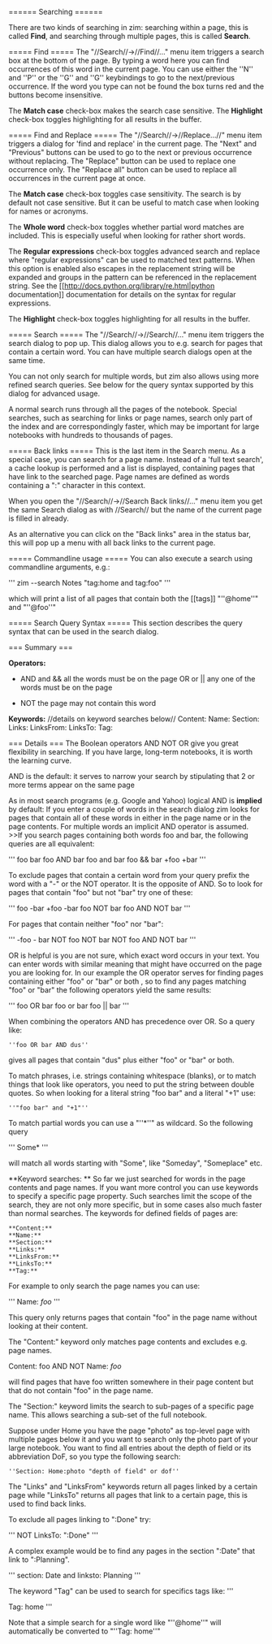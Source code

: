====== Searching ======

There are two kinds of searching in zim: searching within a page, this is called **Find**, and searching through multiple pages, this is called **Search**.

===== Find =====
The "//Search//->//Find//..." menu item  triggers a search box at the bottom of the page. By typing a word here you can find occurrences of this word in the current page. You can use either the ''<Alt>N'' and ''<Alt>P'' or the ''<Ctrl>G'' and ''<Shift><Ctrl>G'' keybindings to go to the next/previous occurrence. If the word you type can not be found the box turns red and the buttons become insensitive.

The **Match case** check-box makes the search case sensitive. The **Highlight** check-box toggles highlighting for all results in the buffer.

===== Find and Replace =====
The "//Search//->//Replace...//" menu item triggers a dialog for 'find and replace' in the current page. The "Next" and "Previous" buttons can be used to go to the next or previous occurrence without replacing. The "Replace" button can be used to replace one occurrence only. The "Replace all" button can be used to replace all occurrences in the current page at once.

The **Match case** check-box toggles case sensitivity. The search is by default not case sensitive. But it can be useful to match case when looking for names or acronyms.

The **Whole word** check-box toggles whether partial word matches are included. This is especially useful when looking for rather short words.

The **Regular expressions** check-box toggles advanced search and replace where "regular expressions" can be used to matched text patterns. When this option is enabled also escapes in the replacement string will be expanded and groups in the pattern can be referenced in the replacement string. See the [[http://docs.python.org/library/re.html|python documentation]] documentation for details on the syntax for regular expressions.

The **Highlight** check-box toggles highlighting for all results in the buffer.

===== Search =====
The "//Search//->//Search//..." menu item triggers the search dialog to pop up. This dialog allows you to e.g. search for pages that contain a certain word. You can have multiple search dialogs open at the same time.

You can not only search for multiple words, but zim also allows using more refined search queries. See below for the query syntax supported by this dialog for advanced usage.

A normal search runs through all the pages of the notebook. Special searches, such as searching for links or page names, search only part of the index and are correspondingly faster, which may be important for large notebooks with hundreds to thousands of pages.

===== Back links =====
This is the last item in the Search menu. As a special case, you can search for a page name. Instead of a 'full text search', a cache lookup is performed and a list is displayed, containing pages that have link to the searched page. Page names are defined as words containing a ":" character in this context.

When you open the "//Search//->//Search Back links//..." menu item you get the same Search dialog as with //Search// but the name of the current page is filled in already.

As an alternative you can click on the "Back links" area in the status bar, this will pop up a menu with all back links to the current page.


===== Commandline usage =====
You can also execute a search using commandline arguments, e.g.:

'''
zim --search Notes "tag:home and tag:foo"
'''

which will print a list of all pages that contain both the [[tags]] "''@home''" and "''@foo''"


===== Search Query Syntax =====
This section describes the query syntax that can be used in the search dialog.

=== Summary ===

**Operators:**
+ AND and &&	all the words  must be on the page
OR or ||			any one of the words must be on the page
- NOT			the page may not contain this word

**Keywords:**	//details on keyword searches below//
Content:
Name:
Section:
Links:
LinksFrom:
LinksTo:
Tag:


=== Details ===
The Boolean operators AND NOT OR give you great flexibility in searching. If you have large, long-term notebooks, it is worth the learning curve.

AND is the default: it serves to narrow your search by stipulating that 2 or more terms appear on the same page

As in most search programs (e.g. Google and Yahoo) logical AND is **implied** by default: If you enter a couple of words in the search dialog zim looks for pages that contain all of these words in either in the page name or in the page contents. For multiple words an implicit AND operator is assumed. >>If you search pages containing both words foo and bar, the following queries are all equivalent:

'''
foo bar
foo AND bar
foo and bar
foo && bar
+foo +bar
'''

To exclude pages that contain a certain word from your query prefix the word with a "-" or the NOT operator. It is the opposite of AND. So to look for pages that contain "foo" but not "bar" try one of these:

'''
foo -bar
+foo -bar
foo NOT bar
foo AND NOT bar
'''

For pages that contain neither "foo" nor "bar":

'''
-foo - bar
NOT foo NOT bar
NOT foo AND NOT bar
'''

OR is helpful is you are not sure, which exact word occurs in your text. You can enter words with similar meaning that might have occurred on the page you are looking for.
In our example the OR operator serves for finding pages containing either "foo" or "bar" or both , so to find any pages matching "foo" or "bar" the following operators yield the same results:

'''
foo OR bar
foo or bar
foo || bar
'''

When combining the operators AND has precedence over OR. So a query like:

	''foo OR bar AND dus''

gives all pages that contain "dus" plus either "foo" or "bar" or both.

To match phrases, i.e. strings containing whitespace (blanks), or to match things that look like operators, you need to put the string between double quotes. So when looking for a literal string "foo bar" and a literal "+1" use:

	''"foo bar" and "+1"''

To match partial words you can use a "''*''" as wildcard. So the following query

'''
Some*
'''

will match all words starting with "Some", like "Someday", "Someplace" etc.


**Keyword searches: **
So far we just searched for words in the page contents and page names. If you want more control you can use keywords to specify a specific page property. Such searches limit the scope of the search, they are not only more specific, but in some cases also much faster than normal searches.  The keywords for defined fields of pages are:

	**Content:**
	**Name:**
	**Section:**
	**Links:**
	**LinksFrom:**
	**LinksTo:**
	**Tag:**

 For example to only search the page names you can use:

'''
Name: *foo*
'''

This query only returns pages that contain "foo" in the page name without looking at their content.

The "Content:" keyword only matches page contents and excludes e.g. page names.

 Content: foo AND NOT Name: *foo*

will find pages that have foo written somewhere in their page content but that do not contain "foo" in the page name.

The "Section:" keyword limits the search to sub-pages of a specific page name. This allows searching a sub-set of the full notebook.

Suppose under Home you have the page "photo" as top-level page with multiple pages below it and you want to search only the photo part of your large notebook. You want to find all entries about the depth of field or its abbreviation DoF, so you type the following search:

	''Section: Home:photo "depth of field" or dof''

The "Links" and "LinksFrom" keywords return all pages linked by a certain page while "LinksTo" returns all pages that link to a certain page, this is used to find back links.

To exclude all pages linking to ":Done" try:

'''
NOT LinksTo: ":Done"
'''

A complex example would be to find any pages in the section ":Date" that link to ":Planning".

'''
section: Date and linksto: Planning
'''

The keyword "Tag" can be used to search for specifics tags like:
'''

Tag: home
'''

Note that a simple search for a single word like "''@home''" will automatically be converted to "''Tag: home''"
